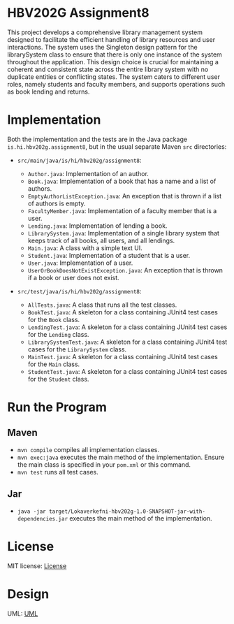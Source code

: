 # HBV202G Assignment8
This project develops a comprehensive library management system designed to facilitate the efficient handling of library resources and user interactions. The system uses the Singleton design pattern for the librarySystem class to ensure that there is only one instance of the system throughout the application. This design choice is crucial for maintaining a coherent and consistent state across the entire library system with no duplicate entities or conflicting states. The system caters to different user roles, namely students and faculty members, and supports operations such as book lending and returns.

# Implementation
Both the implementation and the tests are in the Java package `is.hi.hbv202g.assignment8`, 
but in the usual separate Maven `src` directories:

- `src/main/java/is/hi/hbv202g/assignment8`:
  - `Author.java`: Implementation of an author.
  - `Book.java`: Implementation of a book that has a name and a list of authors.
  - `EmptyAuthorListException.java`: An exception that is thrown if a list of authors is empty.
  - `FacultyMember.java`: Implementation of a faculty member that is a user.
  - `Lending.java`: Implementation of lending a book. 
  - `LibrarySystem.java`: Implementation of a single library system that keeps track of all books, all users, and all lendings.
  - `Main.java`: A class with a simple text UI.
  - `Student.java`: Implementation of a student that is a user.
  - `User.java`: Implementation of a user.
  - `UserOrBookDoesNotExistException.java`: An exception that is thrown if a book or user does not exist.

- `src/test/java/is/hi/hbv202g/assignment8`:
  - `AllTests.java`: A class that runs all the test classes.
  - `BookTest.java`: A skeleton for a class containing JUnit4 test cases for the `Book` class.
  - `LendingTest.java`: A skeleton for a class containing JUnit4 test cases for the `Lending` class.
  - `LibrarySystemTest.java`: A skeleton for a class containing JUnit4 test cases for the `LibrarySystem` class.
  - `MainTest.java`: A skeleton for a class containing JUnit4 test cases for the `Main` class.
  - `StudentTest.java`: A skeleton for a class containing JUnit4 test cases for the `Student` class.

# Run the Program

## Maven
- `mvn compile` compiles all implementation classes.
- `mvn exec:java` executes the main method of the implementation. Ensure the main class is specified in your `pom.xml` or this command.
- `mvn test` runs all test cases.

## Jar
- `java -jar target/Lokaverkefni-hbv202g-1.0-SNAPSHOT-jar-with-dependencies.jar` executes the main method of the implementation.

# License
MIT license: [License](LICENSE)

# Design
UML: [UML](src/site/markdown/uml.md)
